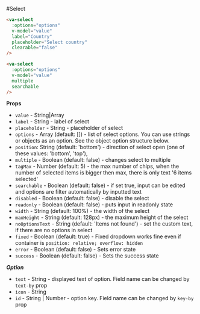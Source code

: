 #Select
```html
<va-select
  :options="options"
  v-model="value"
  label="Country"
  placeholder="Select country"
  clearable="false"
/>

<va-select
  :options="options"
  v-model="value"
  multiple
  searchable
/>
```

**Props**

* `value` - String|Array
* `label` - String - label of select
* `placeholder` - String - placeholder of select
* `options` - Array (default: []) - list of select options. You can use strings or objects as an option. See the object option structure below. 
* `position`: String (default: 'bottom') - direction of select open (one of these values: 'bottom', 'top'),
* `multiple` - Boolean (default: false) - changes select to multiple
* `tagMax` - Number (default: 5) - the max number of chips, when the number of selected items is bigger then max, there is only text '6 items selected'
* `searchable` - Boolean (default: false) - if set true, input can be edited and options are filter automatically by inputted text
* `disabled` - Boolean (default: false) - disable the select
* `readonly` - Boolean (default: false) - puts input in readonly state 
* `width` - String (default: 100%) - the width of the select
* `maxHeight` - String (default: 128px) - the maximum height of the select
* `noOptionsText` - String (default: 'Items not found') - set the custom text, if there are no options in select     
* `fixed` - Boolean (default: true) - Fixed dropdown works fine even if container is `position: relative; overflow: hidden`
* `error` - Boolean (default: false) - Sets error state
* `success` - Boolean (default: false) - Sets the success state

***Option***

* `text` - String - displayed text of option. Field name can be changed by `text-by` prop
* `icon` - String
* `id` - String | Number - option key. Field name can be changed by `key-by` prop
